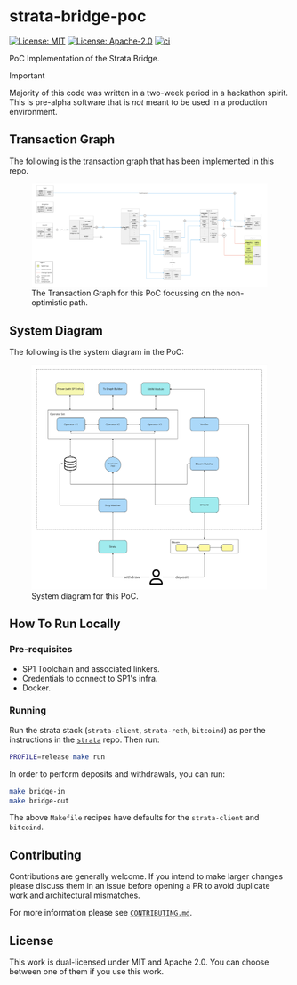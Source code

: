 # strata-bridge-poc

[![License: MIT](https://img.shields.io/badge/License-MIT-blue.svg)](https://opensource.org/licenses/MIT)
[![License: Apache-2.0](https://img.shields.io/badge/License-Apache-blue.svg)](https://opensource.org/licenses/apache-2-0)
[![ci](https://github.com/alpenlabs/strata-bridge-poc/actions/workflows/lint.yml/badge.svg?event=push)](https://github.com/alpenlabs/strata-bridge-poc/actions)

PoC Implementation of the Strata Bridge.

> [!IMPORTANT]
> Majority of this code was written in a two-week period in a hackathon spirit.
> This is pre-alpha software that is _not_ meant to be used in a production environment.

## Transaction Graph

The following is the transaction graph that has been implemented in this repo.

<figure>
    <img src="./assets/poc-tx-graph.jpg" alt = "poc tx graph" />
    <figcaption>The Transaction Graph for this PoC focussing on the non-optimistic path.</figcaption>
</figure>

## System Diagram

The following is the system diagram in the PoC:

<figure>
    <img src="./assets/system-design.jpg" alt = "poc system design" />
    <figcaption>System diagram for this PoC.</figcaption>
</figure>

## How To Run Locally

### Pre-requisites

-   SP1 Toolchain and associated linkers.
-   Credentials to connect to SP1's infra.
-   Docker.

### Running

Run the strata stack (`strata-client`, `strata-reth`, `bitcoind`) as per the instructions
in the [`strata`](https://github.com/alpenlabs/strata/tree/bitvm2) repo. Then run:

```bash
PROFILE=release make run
```

In order to perform deposits and withdrawals, you can run:

```bash
make bridge-in
make bridge-out
```

The above `Makefile` recipes have defaults for the `strata-client` and `bitcoind`.

## Contributing

Contributions are generally welcome.
If you intend to make larger changes please discuss them in an issue
before opening a PR to avoid duplicate work and architectural mismatches.

For more information please see [`CONTRIBUTING.md`](/CONTRIBUTING.md).

## License

This work is dual-licensed under MIT and Apache 2.0.
You can choose between one of them if you use this work.
